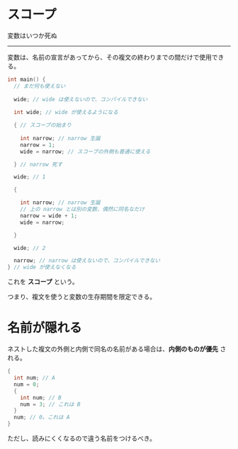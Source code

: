# スコープ

変数はいつか死ぬ

---

変数は、名前の宣言があってから、その複文の終わりまでの間だけで使用できる。

```cpp
int main() {
  // まだ何も使えない
 
  wide; // wide は使えないので、コンパイルできない
 
  int wide; // wide が使えるようになる

  { // スコープの始まり
 
    int narrow; // narrow 生誕
    narrow = 1;
    wide = narrow; // スコープの外側も普通に使える

  } // narrow 死す

  wide; // 1

  {

    int narrow; // narrow 生誕
    // 上の narrow とは別の変数、偶然に同名なだけ
    narrow = wide + 1;
    wide = narrow;

  }

  wide; // 2

  narrow; // narrow は使えないので、コンパイルできない
} // wide が使えなくなる
```

これを **スコープ** という。

つまり、複文を使うと変数の生存期間を限定できる。


# 名前が隠れる

ネストした複文の外側と内側で同名の名前がある場合は、**内側のものが優先** される。

```cpp
{
  int num; // A
  num = 0;
  {
    int num; // B
    num = 3; // これは B
  }
  num; // 0。これは A
}
```

ただし、読みにくくなるので違う名前をつけるべき。
